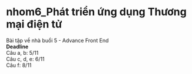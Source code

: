 # nhom6_Phát triển ứng dụng Thương mại điện tử
<p>Bài tập về nhà buổi 5 - Advance Front End
  <br><b>Deadline</b>
  <br>Câu a, b: 5/11
  <br>Câu c, d, e: 6/11
  <br>Câu f: 8/11
</p>
